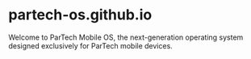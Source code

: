 # partech-os.github.io
 Welcome to ParTech Mobile OS, the next-generation operating system designed exclusively for ParTech mobile devices. 
